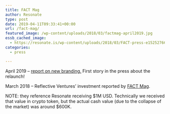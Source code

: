 ```yaml
---
title: FACT Mag
author: Resonate
type: post
date: 2019-04-11T09:33:41+00:00
url: /fact-mag/
featured_image: /wp-content/uploads/2018/03/factmag-april2019.jpg
essb_cached_image:
  - https://resonate.is/wp-content/uploads/2018/03/FACT-press-e1525276641714.jpg
categories:
  - press

---
```

April 2019 &#8211; <a href="https://www.factmag.com/2019/04/11/resonate-ethical-streaming-platform-relaunches/" rel="noopener noreferrer" target="_blank">report on new branding.</a> First story in the press about the relaunch! 

March 2018 &#8211; Reflective Ventures&#8217; investment reported by [FACT Mag][1].

NOTE: they reference Resonate receiving $1M USD. Technically we received that value in crypto token, but the actual cash value (due to the collapse of the market) was around $600K.

 [1]: http://www.factmag.com/2018/03/06/community-owned-ethical-streaming-platform-resonate-receives-1-million-investment/